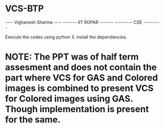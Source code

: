 # VCS-BTP
----   Vighanesh Sharma   ----
-------   IIT ROPAR   -------
---------   CSE   ---------

Execute the codes using python 3.
install the dependencies.

# NOTE: The PPT was of half term assesment and does not contain the part where VCS for GAS and Colored images is combined to present VCS for Colored images using GAS. Though implementation is present for the same.
